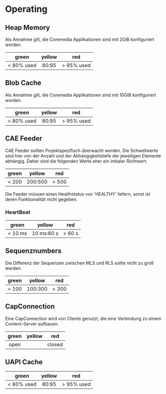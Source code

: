 Operating
=========


## Heap Memory

Als Annahme gilt, die Coremedia Applikationen sind mit 2GiB konfiguriert worden.

| green | yellow | red |
|:---:|:---:|:---:|
| < 80% used | 80:95 | > 95% used |

## Blob Cache

Als Annahme gilt, die Coremedia Applikationen sind mit 10GiB konfiguriert worden.

| green | yellow | red |
|:---:|:---:|:---:|
| < 80% used | 80:95 | > 95% used |

## CAE Feeder

CAE Feeder sollten Projektspezifisch überwacht werden. Die Schwellwerte sind hier von der Anzahl und der Abhängigkeitstiefe der jeweiligen Elemente abhängig.
Daher sind die folgenden Werte eher ein initialer Richtwert.

| green | yellow | red |
|:---:|:---:|:---:|
| < 200 | 200:500 | > 500 |

Die Feeder müssen einen Healthstatus von 'HEALTHY' liefern, sonst ist deren Funktionalität nicht gegeben.

### HeartBeat

| green | yellow | red |
|:---:|:---:|:---:|
| < 10 ms | 10 ms:60 s | > 60 s |


## Sequenznumbers

Die Differenz der Sequenzen zwischen MLS und RLS sollte nicht zu groß werden.

| green | yellow | red |
|:---:|:---:|:---:|
| < 100 | 100:300 | > 300 |


## CapConnection

Eine CapConnection wird von Clients genutzt, die eine Verbindung zu einem Content-Server aufbauen.

| green | yellow | red |
|:---:|:---:|:---:|
| open |    | closed |


## UAPI Cache

| green | yellow | red |
|:---:|:---:|:---:|
| < 80% used | 80:95 | > 95% used |

